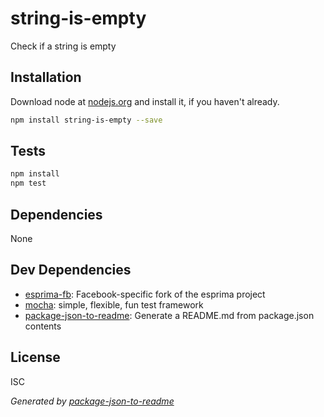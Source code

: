 # string-is-empty 

Check if a string is empty

## Installation

Download node at [nodejs.org](http://nodejs.org) and install it, if you haven't already.

```sh
npm install string-is-empty --save
```


## Tests

```sh
npm install
npm test
```

## Dependencies

None

## Dev Dependencies

- [esprima-fb](https://github.com/facebook/esprima): Facebook-specific fork of the esprima project
- [mocha](https://github.com/mochajs/mocha): simple, flexible, fun test framework
- [package-json-to-readme](https://github.com/git+https:/): Generate a README.md from package.json contents


## License

ISC

_Generated by [package-json-to-readme](https://github.com/zeke/package-json-to-readme)_
